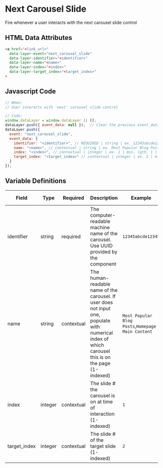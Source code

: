# Next Carousel Slide

Fire whenever a user interacts with the next carousel slide control

## HTML Data Attributes

```html
<a href="<link_url>"
  data-layer-event="next_carousel_slide"
  data-layer-identifier="<identifier>"
  data-layer-name="<name>"
  data-layer-index="<index>"
  data-layer-target_index="<target_index>"
>
```

## Javascript Code

```js
// When:
// User interacts with 'next' carousel slide control

// Code:
window.dataLayer = window.dataLayer || [];
dataLayer.push({ event_data: null });  // Clear the previous event_data object.
dataLayer.push({
  event: "next_carousel_slide",
  event_data: {
    identifier: "<identifier>", // REQUIRED | string | ex. 12345abcde12345
    name: "<name>", // contextual | string | ex. Most Popular Blog Posts, Homepage Main Content	
    index: "<index>", // contextual | integer | ex. 1 | min. lgth. 1 | min. 1
    target_index: "<target_index>" // contextual | integer | ex. 2 | min. lgth. 1 | min. 1 
  }
});
```

## Variable Definitions

|Field|Type|Required|Description|Example|Minimum Length|Maximum Length|Minimum|
| --- | --- | --- | --- | --- | --- | --- | --- |
|identifier|string|required|The computer-readable machine name of the carousel. Use UUID provided by the component|`12345abcde12345`||`100`||
|name|string|contextual|The human-readable name of the carousel. If user does not input one, populate with numerical index of which carousel this is on the page (1-indexed)|`Most Popular Blog Posts`,`Homepage Main Content`||`100`||
|index|integer|contextual|The slide # the carousel is on at time of interaction (1-indexed)|`1`|`1`|`100`|`1`|
|target_index|integer|contextual|The slide # of the target slide (1-indexed)|`2`|`1`|`100`|`1`|
